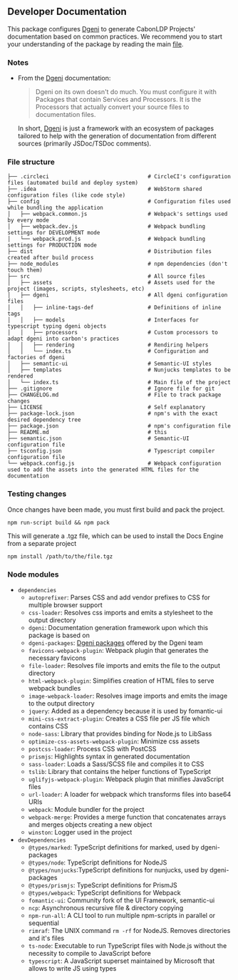 ## Developer Documentation

This package configures [Dgeni] to generate CabonLDP Projects' documentation based on common practices. We recommend you to start your understanding of the package by reading the main [file](../src/dgeni/index.ts).

### Notes

- From the [Dgeni] documentation:<br>
	> Dgeni on its own doesn't do much. You must configure it with Packages that contain Services and Processors. It is the Processors that actually convert your source files to documentation files.
	
	In short, [Dgeni] is just a framework with an ecosystem of packages tailored to help with the generation of 
	documentation from different sources (primarily JSDoc/TSDoc comments).

### File structure

```
├── .circleci                               # CircleCI's configuration files (automated build and deploy system)
├── .idea                                   # WebStorm shared configuration files (like code style)
├── config                                  # Configuration files used while bundling the application
│   ├── webpack.common.js                   # Webpack's settings used by every mode
│   ├── webpack.dev.js                      # Webpack bundling settings for DEVELOPMENT mode
│   └── webpack.prod.js                     # Webpack bundling settings for PRODUCTION mode
├── dist                                    # Distribution files created after build process
├── node_modules                            # npm dependencies (don't touch them) 
├── src                                     # All source files
│   ├── assets                              # Assets used for the project (images, scripts, stylesheets, etc)
│   ├── dgeni                               # All dgeni configuration files
│   │   ├── inline-tags-def                 # Definitions of inline tags
│   │   ├── models                          # Interfaces for typescript typing dgeni objects
│   │   ├── processors                      # Custom processors to adapt dgeni into carbon's practices
│   │   ├── rendering                       # Rendiring helpers
│   │   └── index.ts                        # Configuration and factories of dgeni 
│   ├── semantic-ui                         # Semantic-UI styles
│   ├── templates                           # Nunjucks templates to be rendered
│   └── index.ts                            # Main file of the project
├── .gitignore                              # Ignore file for git
├── CHANGELOG.md                            # File to track package changes
├── LICENSE                                 # Self explanatory
├── package-lock.json                       # npm's with the exact desired dependency tree
├── package.json                            # npm's configuration file
├── README.md                               # this
├── semantic.json                           # Semantic-UI configuration file
├── tsconfig.json                           # Typescript compiler configuration file
└── webpack.config.js                       # Webpack configuration used to add the assets into the generated HTML files for the documentation

```

### Testing changes

Once changes have been made, you must first build and pack the project.

	npm run-script build && npm pack
	
This will generate a .tgz file, which can be used to install the Docs Engine from a separate project

	npm install /path/to/the/file.tgz

[Dgeni]: https://github.com/angular/dgeni
[Dgeni packages]: https://github.com/angular/dgeni#packages

### Node modules

- `dependencies`
    - `autoprefixer`: Parses CSS and add vendor prefixes to CSS for multiple browser support
    - `css-loader`: Resolves css imports and emits a stylesheet to the output directory
    - `dgeni`: Documentation generation framework upon which this package is based on
    - `dgeni-packages`: [Dgeni packages](https://github.com/angular/dgeni#packages) offered by the Dgeni team
    - `favicons-webpack-plugin`: Webpack plugin that generates the necessary favicons
    - `file-loader`: Resolves file imports and emits the file to the output directory
    - `html-webpack-plugin`: Simplifies creation of HTML files to serve webpack bundles
    - `image-webpack-loader`: Resolves image imports and emits the image to the output directory
    - `jquery`: Added as a dependency because it is used by fomantic-ui
    - `mini-css-extract-plugin`: Creates a CSS file per JS file which contains CSS
    - `node-sass`: Library that provides binding for Node.js to LibSass
    - `optimize-css-assets-webpack-plugin`: Minimize css assets
    - `postcss-loader`: Process CSS with PostCSS
    - `prismjs`: Highlights syntax in generated documentation
    - `sass-loader`: Loads a Sass/SCSS file and compiles it to CSS
    - `tslib`: Library that contains the helper functions of TypeScript
    - `uglifyjs-webpack-plugin`: Webpack plugin that minifies JavaScript files
    - `url-loader`: A loader for webpack which transforms files into base64 URIs
    - `webpack`: Module bundler for the project
    - `webpack-merge`: Provides a merge function that concatenates arrays and merges objects creating a new object
    - `winston`: Logger used in the project
- `devDependencies`
    - `@types/marked`: TypeScript definitions for marked, used by dgeni-packages
    - `@types/node`: TypeScript definitions for NodeJS
    - `@types/nunjucks`:TypeScript definitions for nunjucks, used by dgeni-packages
    - `@types/prismjs`: TypeScript definitions for PrismJS
    - `@types/webpack`: TypeScript definitions for Webpack
    - `fomantic-ui`: Community fork of the UI Framework, semantic-ui
    - `ncp`: Asynchronous recursive file & directory copying
    - `npm-run-all`: A CLI tool to run multiple npm-scripts in parallel or sequential
    - `rimraf`: The UNIX command `rm -rf` for NodeJS. Removes directories and it's files
    - `ts-node`: Executable to run TypeScript files with Node.js without the necessity to compile to JavaScript before
    - `typescript`: A JavaScript superset maintained by Microsoft that allows to write JS using types